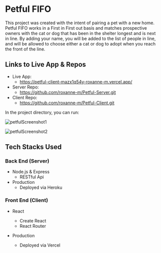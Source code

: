 # Petful FIFO 

This project was created with the intent of pairing a pet with a new home. Petful FIFO works in a First in First out basis and matches prospective owners with the cat or dog that has been in the shelter longest and is next in line. By adding your name, you will be added to the list of people in line, and will be allowed to choose either a cat or dog to adopt when you reach the front of the line. 

## Links to Live App & Repos
- Live App: 
    - https://petful-client-mazx1q54y-roxanne-m.vercel.app/ 
- Server Repo:
    - https://github.com/roxanne-m/Petful-Server.git
- Client Repo: 
    - https://github.com/roxanne-m/Petful-Client.git
  
In the project directory, you can run:

![petfulScreenshot1](https://user-images.githubusercontent.com/70825798/108798408-9c916e00-7542-11eb-816a-a6b0e4596252.JPG)

![petfulScreenshot2](https://user-images.githubusercontent.com/70825798/108798441-aadf8a00-7542-11eb-9303-7dcee9df93cb.JPG)


## Tech Stacks Used

### Back End (Server)
- Node.js & Express
    - RESTful Api
- Production
    - Deployed via Heroku

### Front End (Client)
- React
    - Create React
    - React Router

- Production
    - Deployed via Vercel


